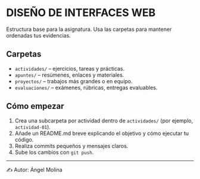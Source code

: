# DISEÑO DE INTERFACES WEB

Estructura base para la asignatura. Usa las carpetas para mantener ordenadas tus evidencias.

## Carpetas
- `actividades/` – ejercicios, tareas y prácticas.
- `apuntes/` – resúmenes, enlaces y materiales.
- `proyectos/` – trabajos más grandes o en equipo.
- `evaluaciones/` – exámenes, rúbricas, entregas evaluables.

## Cómo empezar
1. Crea una subcarpeta por actividad dentro de `actividades/` (por ejemplo, `actividad-01`).
2. Añade un README.md breve explicando el objetivo y cómo ejecutar tu código.
3. Realiza commits pequeños y mensajes claros.
4. Sube los cambios con `git push`.

---
✍️ Autor: Ángel Molina
